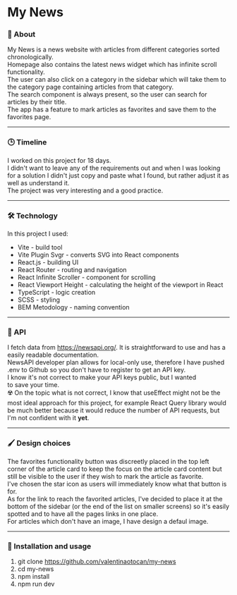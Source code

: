 # My News

### 📰 About
My News is a news website with articles from different categories sorted chronologically. 
<br />
Homepage also contains the latest news widget which has infinite scroll functionality. <br />
The user can also click on a category in the sidebar which will take them to the category page containing articles from that category. <br />
The search component is always present, so the user can search for articles by their title. <br />
The app has a feature to mark articles as favorites and save them to the favorites page. 
<br />
<hr />

### 🕒 Timeline
I worked on this project for 18 days. <br>
I didn't want to leave any of the requirements out and when I was looking for a solution I didn't just copy and paste what I found, but rather adjust it as well as understand it. <br />
The project was very interesting and a good practice.
<hr />

### 🛠️ Technology
In this project I used:
* Vite - build tool
* Vite Plugin Svgr - converts SVG into React components
* React.js - building UI
* React Router - routing and navigation
* React Infinite Scroller - component for scrolling
* React Viewport Height - calculating the height of the viewport in React
* TypeScript - logic creation
* SCSS - styling
* BEM Metodology - naming convention
<hr />

###  🤖 API
I fetch data from https://newsapi.org/. It is straightforward to use and has a easily readable documentation. <br /> 
NewsAPI developer plan allows for local-only use, therefore I have pushed .env to Github so you don't have to register to get an API key. <br />
I know it's not correct to make your API keys public, but I wanted to save your time.
<br />
☢️ On the topic what is not correct, I know that useEffect might not be the most ideal approach for this project, for example React Query library would be much better because it would reduce the number of API requests, but I'm not confident with it <b>yet</b>.
<hr />

### 🖌️ Design choices
The favorites functionality button was discreetly placed in the top left corner of the article card to keep the focus on the article card content but still be visible to the user if they wish to mark the article as favorite. <br />
I've chosen the star icon as users will immediately know what that button is for. <br />
As for the link to reach the favorited articles, I've decided to place it at the bottom of the sidebar (or the end of the list on smaller screens) so it's easily spotted and to have all the pages links in one place. <br />
For articles which don't have an image, I have design a defaul image.
<hr />

### 🚀 Installation and usage
1. git clone https://github.com/valentinaotocan/my-news
2. cd my-news
3. npm install
4. npm run dev
